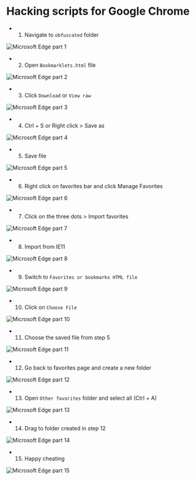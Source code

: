 # Hacking scripts for Google Chrome

* 1. Navigate to `obfuscated` folder

![Microsoft Edge part 1](tutorial/edge/part%20(1).png)

* 2. Open `Bookmarklets.html` file

![Microsoft Edge part 2](tutorial/edge/part%20(2).png)

* 3. Click `Download` or `View raw`

![Microsoft Edge part 3](tutorial/edge/part%20(3).png)

* 4. Ctrl + S or Right click > Save as

![Microsoft Edge part 4](tutorial/edge/part%20(4).png)

* 5. Save file

![Microsoft Edge part 5](tutorial/edge/part%20(5).png)

* 6. Right click on favorites bar and click Manage Favorites

![Microsoft Edge part 6](tutorial/edge/part%20(6).png)

* 7. Click on the three dots > Import favorites

![Microsoft Edge part 7](tutorial/edge/part%20(7).png)

* 8. Import from IE11

![Microsoft Edge part 8](tutorial/edge/part%20(8).png)

* 9. Switch to `Favorites or bookmarks HTML file`

![Microsoft Edge part 9](tutorial/edge/part%20(9).png)

* 10. Click on `Choose File`

![Microsoft Edge part 10](tutorial/edge/part%20(10).png)

* 11. Choose the saved file from step 5

![Microsoft Edge part 11](tutorial/edge/part%20(11).png)

* 12. Go back to favorites page and create a new folder

![Microsoft Edge part 12](tutorial/edge/part%20(12).png)

* 13. Open `Other favorites` folder and select all (Ctrl + A)

![Microsoft Edge part 13](tutorial/edge/part%20(13).png)

* 14. Drag to folder created in step 12

![Microsoft Edge part 14](tutorial/edge/part%20(14).png)

* 15. Happy cheating

![Microsoft Edge part 15](tutorial/edge/part%20(15).png)
